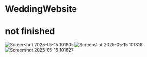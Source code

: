 # WeddingWebsite
# not finished
![Screenshot 2025-05-15 101805](https://github.com/user-attachments/assets/8413ae72-787f-4e14-b4ca-8b8dbbef7c64)
![Screenshot 2025-05-15 101818](https://github.com/user-attachments/assets/67f0900a-41eb-428c-9cc8-88595107f267)
![Screenshot 2025-05-15 101827](https://github.com/user-attachments/assets/7214ea1b-dcb7-498c-b04e-1af49d5b9d17)

